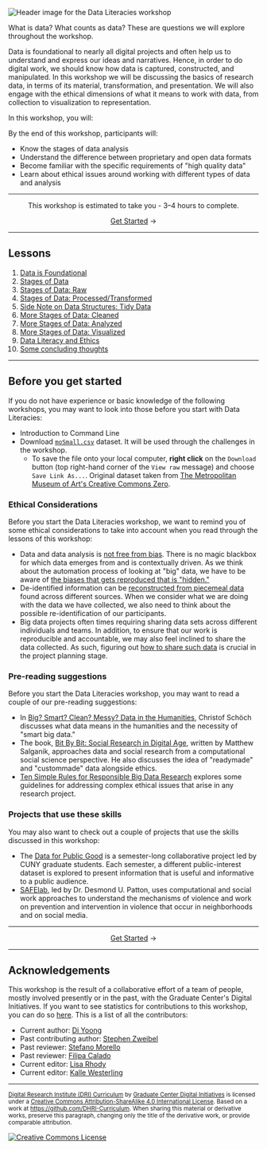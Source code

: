 ![Header image for the Data Literacies workshop](https://raw.githubusercontent.com/DHRI-Curriculum/data-literacies/v2.0/_django-meta/header%403x.png)


What is data? What counts as data? These are questions we will explore throughout the workshop.   

Data is foundational to nearly all digital projects and often help us to understand and express our ideas and narratives. Hence, in order to do digital work, we should know how data is captured, constructed, and manipulated. In this workshop we will be discussing the basics of research data, in terms of its material, transformation, and presentation. We will also engage with the ethical dimensions of what it means to work with data, from collection to visualization to representation.

In this workshop, you will:

By the end of this workshop, participants will:

- Know the stages of data analysis
- Understand the difference between proprietary and open data formats
- Become familiar with the specific requirements of "high quality data"
- Learn about ethical issues around working with different types of data and analysis

---

<p align="center">This workshop is estimated to take you - 3–4 hours to complete.</p><p align="center"><a href="sections/01-data-is-foundational.md">Get Started</a> →</p>

---

## Lessons

1. [Data is Foundational](sections/01-data-is-foundational.md)
2. [Stages of Data](sections/02-stages-of-data.md)
3. [Stages of Data: Raw](sections/03-stages-of-data-raw.md)
4. [Stages of Data: Processed/Transformed](sections/04-stages-of-data-processedtransformed.md)
5. [Side Note on Data Structures: Tidy Data](sections/05-side-note-on-data-structures-tidy-data.md)
6. [More Stages of Data: Cleaned](sections/06-more-stages-of-data-cleaned.md)
7. [More Stages of Data: Analyzed](sections/07-more-stages-of-data-analyzed.md)
8. [More Stages of Data: Visualized](sections/08-more-stages-of-data-visualized.md)
9. [Data Literacy and Ethics](sections/09-data-literacy-and-ethics.md)
10. [Some concluding thoughts](sections/10-some-concluding-thoughts.md)

---

## Before you get started

If you do not have experience or basic knowledge of the following workshops, you may want to look into those before you start with Data Literacies:

- Introduction to Command Line
- Download [`moSmall.csv`](https://github.com/DHRI-Curriculum/data-literacies/blob/v2.0/files/moSmall.csv) dataset. It will be used through the challenges in the workshop.
    - To save the file onto your local computer, **right click** on the `Download` button (top right-hand corner of the `View raw` message) and choose `Save Link As...`.  Original dataset taken from [The Metropolitan Museum of Art's Creative Commons Zero](https://github.com/metmuseum/openaccess).

### Ethical Considerations

Before you start the Data Literacies workshop, we want to remind you of some ethical considerations to take into account when you read through the lessons of this workshop:

- Data and data analysis is [not free from bias](https://medium.com/@angebassa/data-alone-isnt-ground-truth-9e733079dfd4). There is no magic blackbox for which data emerges from and is contextually driven. As we think about the automation process of looking at "big" data, we have to be aware of [the biases that gets reproduced that is "hidden."](https://www.propublica.org/article/machine-bias-risk-assessments-in-criminal-sentencing)
- De-identified information can be [reconstructed from piecemeal data](https://techscience.org/a/2015092903/) found across different sources. When we consider what we are doing with the data we have collected, we also need to think about the possible re-identification of our participants. 
- Big data projects often times requiring sharing data sets across different individuals and teams. In addition, to ensure that our work is reproducible and accountable, we may also feel inclined to share the data collected. As such, figuring out [how to share such data](https://techscience.org/a/2015101601/) is crucial in the project planning stage.

### Pre-reading suggestions

Before you start the Data Literacies workshop, you may want to read a couple of our pre-reading suggestions:

- In [Big? Smart? Clean? Messy? Data in the Humanities](http://journalofdigitalhumanities.org/2-3/big-smart-clean-messy-data-in-the-humanities/), Christof Schöch discusses what data means in the humanities and the necessity of "smart big data."
- The book, [Bit By Bit: Social Research in Digital Age](https://www.bitbybitbook.com/en/1st-ed/preface/), written by Matthew Salganik, approaches data and social research from a computational social science perspective. He also discusses the idea of "readymade" and "custommade" data alongside ethics.
- [Ten Simple Rules for Responsible Big Data Research](https://www.ncbi.nlm.nih.gov/pmc/articles/PMC5373508/) explores some guidelines for addressing complex ethical issues that arise in any research project.

### Projects that use these skills

You may also want to check out a couple of projects that use the skills discussed in this workshop:

- The [Data for Public Good](https://dataforgood.commons.gc.cuny.edu/) is a semester-long collaborative project led by CUNY graduate students. Each semester, a different public-interest dataset is explored to present information that is useful and informative to a public audience.
- [SAFElab](https://safelab.socialwork.columbia.edu/), led by Dr. Desmond U. Patton, uses computational and social work approaches to understand the mechanisms of violence and work on prevention and intervention in violence that occur in neighborhoods and on social media.

---

<p align="center"><a href="sections/01-data-is-foundational.md">Get Started</a> →</p>

---

## Acknowledgements

This workshop is the result of a collaborative effort of a team of people, mostly involved presently or in the past, with the Graduate Center's Digital Initiatives. If you want to see statistics for contributions to this workshop, you can do so [here](https://github.com/DHRI-Curriculum/python/graphs/contributors). This is a list of all the contributors:

- Current author: [Di Yoong](https://github.com/dyoong)
- Past contributing author: [Stephen Zweibel](https://github.com/szweibel)
- Past reviewer: [Stefano Morello](https://github.com/smorello87)
- Past reviewer: [Filipa Calado](https://github.com/gofilipa)
- Current editor: [Lisa Rhody](https://github.com/lmrhody)
- Current editor: [Kalle Westerling](https://github.com/kallewesterling)

---

<sub>[Digital Research Institute (DRI) Curriculum](http://purl.org/dc/terms/) by [Graduate Center Digital Initiatives](https://gcdi.commons.gc.cuny.edu/) is licensed under a [Creative Commons Attribution-ShareAlike 4.0 International License](http://creativecommons.org/licenses/by-sa/4.0/). Based on a work at <https://github.com/DHRI-Curriculum>. When sharing this material or derivative works, preserve this paragraph, changing only the title of the derivative work, or provide comparable attribution.</sub>

[![Creative Commons License](https://i.creativecommons.org/l/by-sa/4.0/88x31.png)](http://creativecommons.org/licenses/by-sa/4.0/)

